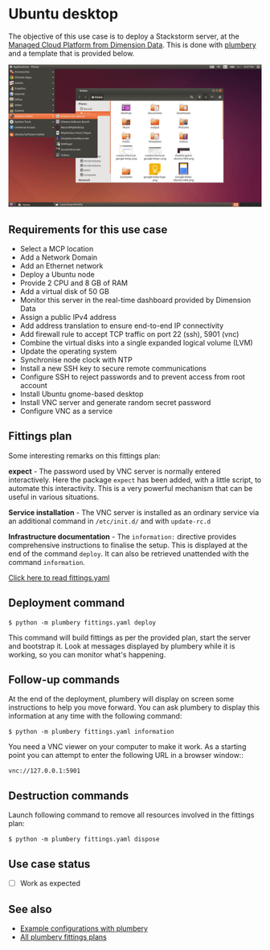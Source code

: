 # Ubuntu desktop

The objective of this use case is to deploy a Stackstorm server, at the [Managed Cloud Platform from Dimension Data](http://cloud.dimensiondata.com/eu/en/).
This is done with [plumbery](https://developer.dimensiondata.com/display/PLUM/Plumbery) and a template that is provided below.

![Ubuntu desktop](ubuntu-desktop.png)

## Requirements for this use case

* Select a MCP location
* Add a Network Domain
* Add an Ethernet network
* Deploy a Ubuntu node
* Provide 2 CPU and 8 GB of RAM
* Add a virtual disk of 50 GB
* Monitor this server in the real-time dashboard provided by Dimension Data
* Assign a public IPv4 address
* Add address translation to ensure end-to-end IP connectivity
* Add firewall rule to accept TCP traffic on port 22 (ssh), 5901 (vnc)
* Combine the virtual disks into a single expanded logical volume (LVM)
* Update the operating system
* Synchronise node clock with NTP
* Install a new SSH key to secure remote communications
* Configure SSH to reject passwords and to prevent access from root account
* Install Ubuntu gnome-based desktop
* Install VNC server and generate random secret password
* Configure VNC as a service

## Fittings plan

Some interesting remarks on this fittings plan:

**expect** - The password used by VNC server is normally entered interactively.
Here the package ``expect`` has been added, with a little script, to automate
this interactivity. This is a very powerful mechanism that can be useful
in various situations.

**Service installation** - The VNC server is installed as an ordinary service via an additional command
in `/etc/init.d/` and  with `update-rc.d`

**Infrastructure documentation** - The ``information:`` directive provides
comprehensive instructions to finalise the setup. This is displayed at the end
of the command ``deploy``. It can also be retrieved unattended with the
command ``information``.

[Click here to read fittings.yaml](fittings.yaml)

## Deployment command

    $ python -m plumbery fittings.yaml deploy

This command will build fittings as per the provided plan, start the server
and bootstrap it. Look at messages displayed by plumbery while it is
working, so you can monitor what's happening.

## Follow-up commands

At the end of the deployment, plumbery will display on screen some instructions
to help you move forward. You can ask plumbery to display this information
at any time with the following command:

    $ python -m plumbery fittings.yaml information

You need a VNC viewer on your computer to make it work. As a starting
point you can attempt to enter the following URL in a browser window::

    vnc://127.0.0.1:5901

## Destruction commands

Launch following command to remove all resources involved in the fittings plan:

    $ python -m plumbery fittings.yaml dispose

## Use case status

- [ ] Work as expected

## See also

- [Example configurations with plumbery](../)
- [All plumbery fittings plans](../../)

